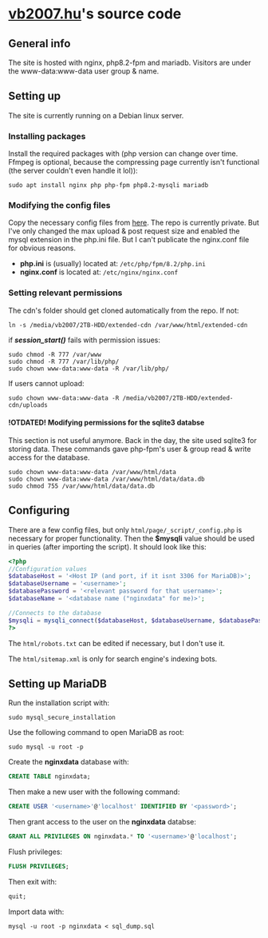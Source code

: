 # [vb2007.hu](https://vb2007.hu)'s source code

## General info

The site is hosted with nginx, php8.2-fpm and mariadb.
Visitors are under the www-data:www-data user group & name.

## Setting up

The site is currently running on a Debian linux server.

### Installing packages

Install the required packages with (php version can change over time. Ffmpeg is optional, because the compressing page currently isn't functional (the server couldn't even handle it lol)):

```
sudo apt install nginx php php-fpm php8.2-mysqli mariadb
```

### Modifying the config files

Copy the necessary config files from [here](https://github.com/vb2007/raspberry-configurations). The repo is currently private.
But I've only changed the max upload & post request size and enabled the mysql extension in the php.ini file. But I can't publicate the nginx.conf file for obvious reasons.

- **php.ini** is (usually) located at: ```/etc/php/fpm/8.2/php.ini```
- **nginx.conf** is located at: ```/etc/nginx/nginx.conf```

### Setting relevant permissions

The cdn's folder should get cloned automatically from the repo.
If not:

```
ln -s /media/vb2007/2TB-HDD/extended-cdn /var/www/html/extended-cdn
```

if ***session_start()*** fails with permission issues:

```
sudo chmod -R 777 /var/www
sudo chmod -R 777 /var/lib/php/
sudo chown www-data:www-data -R /var/lib/php/
```

If users cannot upload:

```
sudo chown www-data:www-data -R /media/vb2007/2TB-HDD/extended-cdn/uploads
```

#### !OTDATED! Modifying permissions for the sqlite3 databse

This section is not useful anymore. Back in the day, the site used sqlite3 for storing data. These commands gave php-fpm's user & group read & write access for the database.

```
sudo chown www-data:www-data /var/www/html/data
sudo chown www-data:www-data /var/www/html/data/data.db
sudo chmod 755 /var/www/html/data/data.db
```

## Configuring

There are a few config files, but only ```html/page/_script/_config.php``` is necessary for proper functionality. Then the **$mysqli** value should be used in queries (after importing the script).
It should look like this:

```php
<?php
//Configuration values
$databaseHost = '<Host IP (and port, if it isnt 3306 for MariaDB)>';
$databaseUsername = '<username>';
$databasePassword = '<relevant password for that username>';
$databaseName = '<database name ("nginxdata" for me)>';

//Connects to the database
$mysqli = mysqli_connect($databaseHost, $databaseUsername, $databasePassword, $databaseName); 
?>
```

The ```html/robots.txt``` can be edited if necessary, but I don't use it.

The ```html/sitemap.xml``` is only for search engine's indexing bots.

## Setting up MariaDB

Run the installation script with:

```sudo mysql_secure_installation```

Use the following command to open MariaDB as root:

```sudo mysql -u root -p```

Create the **nginxdata** database with:

```sql
CREATE TABLE nginxdata;
```

Then make a new user with the following command:

```sql
CREATE USER '<username>'@'localhost' IDENTIFIED BY '<password>';
```

Then grant access to the user on the **nginxdata** databse:

```sql
GRANT ALL PRIVILEGES ON nginxdata.* TO '<username>'@'localhost';
```

Flush privileges:

```sql
FLUSH PRIVILEGES;
```

Then exit with:

```sql
quit;
```

Import data with:

```
mysql -u root -p nginxdata < sql_dump.sql
```